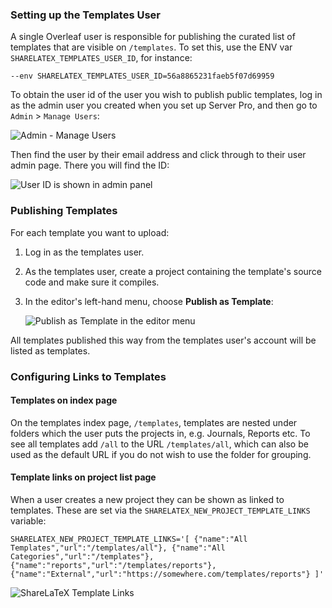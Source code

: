 ### Setting up the Templates User

A single Overleaf user is responsible for publishing the curated list of templates that are visible on `/templates`. To set this, use the ENV var `SHARELATEX_TEMPLATES_USER_ID`, for instance:

`--env SHARELATEX_TEMPLATES_USER_ID=56a8865231faeb5f07d69959`

To obtain the user id of the user you wish to publish public templates, log in as the admin user you created when you set up Server Pro, and then go to `Admin` > `Manage Users`:

![Admin - Manage Users](https://raw.githubusercontent.com/wiki/overleaf/overleaf/admin_manage_users.png)

Then find the user by their email address and click through to their user admin page. There you will find the ID:

![User ID is shown in admin panel](https://raw.githubusercontent.com/wiki/overleaf/overleaf/user_id_in_admin_panel.png)

### Publishing Templates

For each template you want to upload:

1. Log in as the templates user.
2. As the templates user, create a project containing the template's source code and make sure it compiles.
3. In the editor's left-hand menu, choose **Publish as Template**:

   ![Publish as Template in the editor menu](https://raw.githubusercontent.com/wiki/overleaf/overleaf/publish_as_template.png)

All templates published this way from the templates user's account will be listed as templates.

### Configuring Links to Templates

#### Templates on index page
On the templates index page, `/templates`, templates are nested under folders which the user puts the projects in, e.g. Journals, Reports etc. To see all templates add `/all` to the URL `/templates/all`, which can also be used as the default URL if you do not wish to use the folder for grouping.


#### Template links on project list page

When a user creates a new project they can be shown as linked to templates. These are set via the  `SHARELATEX_NEW_PROJECT_TEMPLATE_LINKS` variable:

`SHARELATEX_NEW_PROJECT_TEMPLATE_LINKS='[
   {"name":"All Templates","url":"/templates/all"},
   {"name":"All Categories","url":"/templates"},
   {"name":"reports","url":"/templates/reports"},  {"name":"External","url":"https://somewhere.com/templates/reports"}
]'`

![ShareLaTeX Template Links](https://raw.githubusercontent.com/wiki/overleaf/overleaf/images/new_project_template_links.png)
